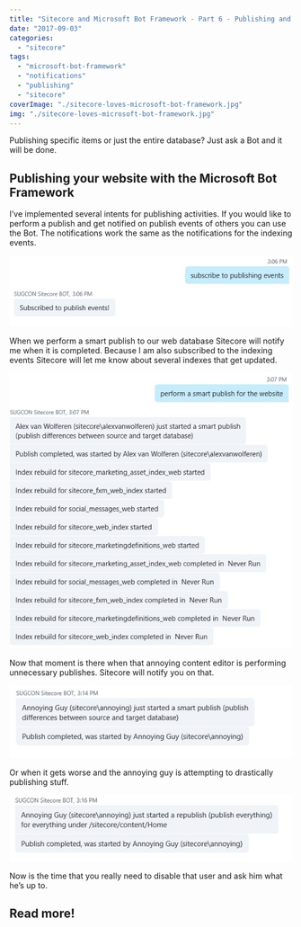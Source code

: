 ```yaml
---
title: "Sitecore and Microsoft Bot Framework - Part 6 - Publishing and publish notifications"
date: "2017-09-03"
categories: 
  - "sitecore"
tags: 
  - "microsoft-bot-framework"
  - "notifications"
  - "publishing"
  - "sitecore"
coverImage: "./sitecore-loves-microsoft-bot-framework.jpg"
img: "./sitecore-loves-microsoft-bot-framework.jpg"
---
```


Publishing specific items or just the entire database? Just ask a Bot and it will be done.

## Publishing your website with the Microsoft Bot Framework

I’ve implemented several intents for publishing activities. If you would like to perform a publish and get notified on publish events of others you can use the Bot. The notifications work the same as the notifications for the indexing events.

![](images/publish-subscribe.jpg)

When we perform a smart publish to our web database Sitecore will notify me when it is completed. Because I am also subscribed to the indexing events Sitecore will let me know about several indexes that get updated.

![](images/publish-smart-publish.jpg)

Now that moment is there when that annoying content editor is performing unnecessary publishes. Sitecore will notify you on that.

![](images/publish-annoying-guy.jpg)

Or when it gets worse and the annoying guy is attempting to drastically publishing stuff.

![](images/publish-annoying-guy-republish.jpg)

Now is the time that you really need to disable that user and ask him what he’s up to.

## Read more!
